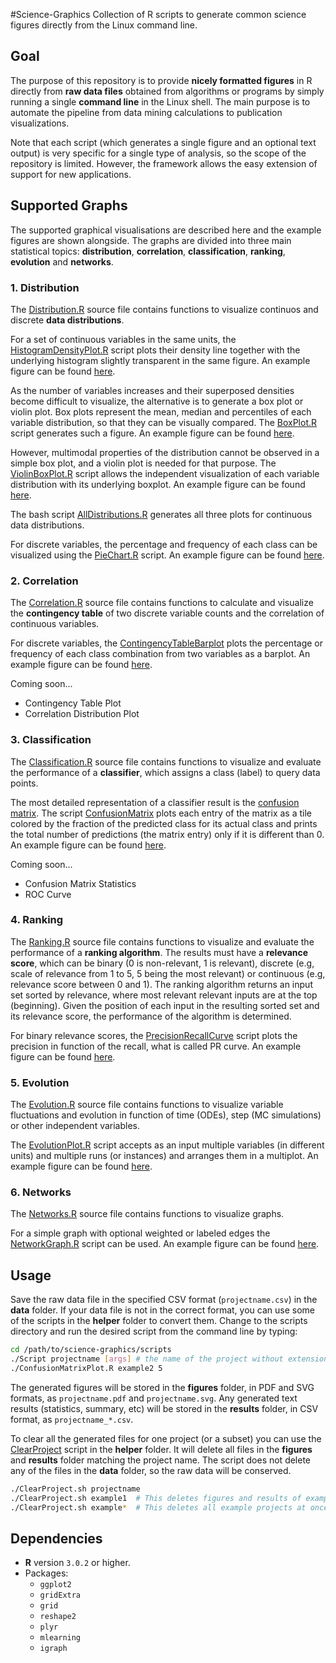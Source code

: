 #Science-Graphics
Collection of R scripts to generate common science figures directly from the Linux command line.

## Goal
The purpose of this repository is to provide **nicely formatted figures** in R directly from **raw data files** obtained from algorithms or programs by simply running a single **command line** in the Linux shell. 
The main purpose is to automate the pipeline from data mining calculations to publication visualizations.

Note that each script (which generates a single figure and an optional text output) is very specific for a single type of analysis, so the scope of the repository is limited. 
However, the framework allows the easy extension of support for new applications.

## Supported Graphs
The supported graphical visualisations are described here and the example figures are shown alongside.
The graphs are divided into three main statistical topics: **distribution**, **correlation**, **classification**, **ranking**, **evolution** and **networks**.

### 1. Distribution

The [Distribution.R](source/Distribution.R) source file contains functions to visualize continuos and discrete **data distributions**.

For a set of continuous variables in the same units, the [HistogramDensityPlot.R](scripts/HistogramDensityPlot.R) script plots their density line together with the underlying histogram slightly transparent in the same figure. 
An example figure can be found [here](figures/example1_density.pdf).

As the number of variables increases and their superposed densities become difficult to visualize, the alternative is to generate a box plot or violin plot. Box plots represent the mean, median and percentiles of each variable distribution, so that they can be visually compared. The [BoxPlot.R](scripts/BoxPlot.R) script generates such a figure.
An example figure can be found [here](figures/example7_boxplot.pdf).

However, multimodal properties of the distribution cannot be observed in a simple box plot, and a violin plot is needed for that purpose. The [ViolinBoxPlot.R](scripts/ViolinBoxPlot.R) script allows the independent visualization of each variable distribution with its underlying boxplot.
An example figure can be found [here](figures/example7_violinplot.pdf).

The bash script [AllDistributions.R](scripts/AllDistributions.R) generates all three plots for continuous data distributions.

For discrete variables, the percentage and frequency of each class can be visualized using the [PieChart.R](scripts/PieChart.R) script.
An example figure can be found [here](figures/example6.pdf).

### 2. Correlation

The [Correlation.R](source/Correlation.R) source file contains functions to calculate and visualize the **contingency table** of two discrete variable counts and the correlation of continuous variables.

For discrete variables, the [ContingencyTableBarplot](scripts/ContingencyTableBarplot.R) plots the percentage or frequency of each class combination from two variables as a barplot.
An example figure can be found [here](figures/example5.pdf).

Coming soon...
  - Contingency Table Plot
  - Correlation Distribution Plot

### 3. Classification

The [Classification.R](source/Classification.R) source file contains functions to visualize and evaluate the performance of a **classifier**, which assigns a class (label) to query data points.

The most detailed representation of a classifier result is the [confusion matrix](https://en.wikipedia.org/wiki/Confusion_matrix). 
The script [ConfusionMatrix](scripts/ConfusionMatrix.R) plots each entry of the matrix as a tile colored by the fraction of the predicted class for its actual class and prints the total number of predictions (the matrix entry) only if it is different than 0.
An example figure can be found [here](figures/example2.pdf).

Coming soon...
  - Confusion Matrix Statistics
  - ROC Curve

### 4. Ranking

The [Ranking.R](source/Ranking.R) source file contains functions to visualize and evaluate the performance of a **ranking algorithm**.
The results must have a **relevance score**, which can be binary (0 is non-relevant, 1 is relevant), discrete (e.g, scale of relevance from 1 to 5, 5 being the most relevant) or continuous (e.g, relevance score between 0 and 1).
The ranking algorithm returns an input set sorted by relevance, where most relevant relevant inputs are at the top (beginning).
Given the position of each input in the resulting sorted set and its relevance score, the performance of the algorithm is determined. 

For binary relevance scores, the [PrecisionRecallCurve](scripts/PrecisionRecallCurve.R) script plots the precision in function of the recall, what is called PR curve.
An example figure can be found [here](figures/example3.pdf).
  
### 5. Evolution

The [Evolution.R](source/Evolution.R) source file contains functions to visualize variable fluctuations and evolution in function of time (ODEs), step (MC simulations) or other independent variables.

The [EvolutionPlot.R](scripts/EvolutionPlot.R) script accepts as an input multiple variables (in different units) and multiple runs (or instances) and arranges them in a multiplot.
An example figure can be found [here](figures/example4.pdf).
  
### 6. Networks

The [Networks.R](source/Networks.R) source file contains functions to visualize graphs.

For a simple graph with optional weighted or labeled edges the [NetworkGraph.R](scripts/NetworkGraph.R) script can be used.
An example figure can be found [here](figures/example8.pdf).

## Usage
Save the raw data file in the specified CSV format (`projectname.csv`) in the **data** folder.
If your data file is not in the correct format, you can use some of the scripts in the **helper** folder to convert them.
Change to the scripts directory and run the desired script from the command line by typing:

```bash
cd /path/to/science-graphics/scripts
./Script projectname [args] # the name of the project without extension, optional arguments
./ConfusionMatrixPlot.R example2 5
```

The generated figures will be stored in the **figures** folder, in PDF and SVG formats, as `projectname.pdf` and `projectname.svg`.
Any generated text results (statistics, summary, etc) will be stored in the **results** folder, in CSV format, as `projectname_*.csv`.

To clear all the generated files for one project (or a subset) you can use the [ClearProject](scripts/ClearProject.sh) script in the **helper** folder.
It will delete all files in the **figures** and **results** folder matching the project name.
The script does not delete any of the files in the **data** folder, so the raw data will be conserved.

```bash
./ClearProject.sh projectname
./ClearProject.sh example1  # This deletes figures and results of example1
./ClearProject.sh example*  # This deletes all example projects at once
```

## Dependencies
- **R** version `3.0.2` or higher.
- Packages: 
  - `ggplot2`
  - `gridExtra`
  - `grid`
  - `reshape2`
  - `plyr`
  - `mlearning`
  - `igraph`
